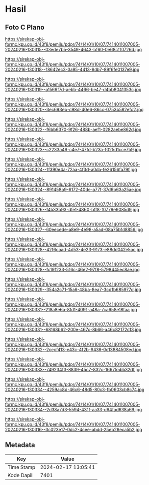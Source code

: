 # Hasil

## Foto C Plano

https://sirekap-obj-formc.kpu.go.id/43f8/pemilu/pdpr/74/14/01/10/07/7414011007005-20240216-130315--03ede7b5-3549-4643-bf60-0e68c110726d.jpg

https://sirekap-obj-formc.kpu.go.id/43f8/pemilu/pdpr/74/14/01/10/07/7414011007005-20240216-130318--18642ec3-3a95-4413-9db7-89f6fe0137e9.jpg

https://sirekap-obj-formc.kpu.go.id/43f8/pemilu/pdpr/74/14/01/10/07/7414011007005-20240216-130319--a1566f7d-aebb-4466-be47-d4bb8041353c.jpg

https://sirekap-obj-formc.kpu.go.id/43f8/pemilu/pdpr/74/14/01/10/07/7414011007005-20240216-130320--3ec693eb-c98d-40e6-86cc-0753b582efc2.jpg

https://sirekap-obj-formc.kpu.go.id/43f8/pemilu/pdpr/74/14/01/10/07/7414011007005-20240216-130322--f6bb6370-9f26-488b-aef1-0282aebe862d.jpg

https://sirekap-obj-formc.kpu.go.id/43f8/pemilu/pdpr/74/14/01/10/07/7414011007005-20240216-130323--c2233a49-c4e7-47fd-b23a-f025d1cce7b9.jpg

https://sirekap-obj-formc.kpu.go.id/43f8/pemilu/pdpr/74/14/01/10/07/7414011007005-20240216-130324--1f390e4a-72aa-4f3d-a0da-fe26156fa79f.jpg

https://sirekap-obj-formc.kpu.go.id/43f8/pemilu/pdpr/74/14/01/10/07/7414011007005-20240216-130324--891458a9-6172-40de-a77f-37d6b63a25ae.jpg

https://sirekap-obj-formc.kpu.go.id/43f8/pemilu/pdpr/74/14/01/10/07/7414011007005-20240216-130326--f4b33b93-dfe1-4860-bff8-f0779e9085d9.jpg

https://sirekap-obj-formc.kpu.go.id/43f8/pemilu/pdpr/74/14/01/10/07/7414011007005-20240216-130327--60eecede-a8e9-4e98-a5ad-08a75b1d8856.jpg

https://sirekap-obj-formc.kpu.go.id/43f8/pemilu/pdpr/74/14/01/10/07/7414011007005-20240216-130328--42f6caad-4d53-4e23-9173-e88dd042e5ac.jpg

https://sirekap-obj-formc.kpu.go.id/43f8/pemilu/pdpr/74/14/01/10/07/7414011007005-20240216-130328--fc19f233-516c-46e2-97f8-5798445ec8ae.jpg

https://sirekap-obj-formc.kpu.go.id/43f8/pemilu/pdpr/74/14/01/10/07/7414011007005-20240216-130329--354a2c71-15a6-48ba-8ea7-3cd1b685977d.jpg

https://sirekap-obj-formc.kpu.go.id/43f8/pemilu/pdpr/74/14/01/10/07/7414011007005-20240216-130331--218a8e6a-8fd1-4091-a48a-7ca658e18faa.jpg

https://sirekap-obj-formc.kpu.go.id/43f8/pemilu/pdpr/74/14/01/10/07/7414011007005-20240216-130331--68168b62-200e-467c-8b66-a46c82172c13.jpg

https://sirekap-obj-formc.kpu.go.id/43f8/pemilu/pdpr/74/14/01/10/07/7414011007005-20240216-130332--2cecf413-e43c-4f2b-9436-0c13884508ed.jpg

https://sirekap-obj-formc.kpu.go.id/43f8/pemilu/pdpr/74/14/01/10/07/7414011007005-20240216-130333--749234f3-8839-45c7-832c-166755bb32df.jpg

https://sirekap-obj-formc.kpu.go.id/43f8/pemilu/pdpr/74/14/01/10/07/7414011007005-20240216-130334--4259ac8d-46c6-48d5-80c3-fb0603cb8c74.jpg

https://sirekap-obj-formc.kpu.go.id/43f8/pemilu/pdpr/74/14/01/10/07/7414011007005-20240216-130334--2d38a7d3-5594-431f-aa33-d64fad638a69.jpg

https://sirekap-obj-formc.kpu.go.id/43f8/pemilu/pdpr/74/14/01/10/07/7414011007005-20240216-130316--3c023e17-0dc2-4cee-abdd-25eb28eca5b2.jpg


## Metadata

| Key        | Value               |
| ---------- | ------------------- |
| Time Stamp | 2024-02-17 13:05:41 |
| Kode Dapil | 7401                |



